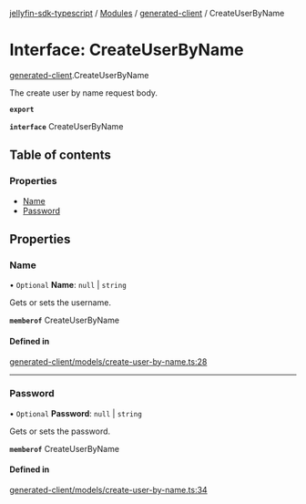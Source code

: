 [jellyfin-sdk-typescript](../README.md) / [Modules](../modules.md) / [generated-client](../modules/generated_client.md) / CreateUserByName

# Interface: CreateUserByName

[generated-client](../modules/generated_client.md).CreateUserByName

The create user by name request body.

**`export`**

**`interface`** CreateUserByName

## Table of contents

### Properties

- [Name](generated_client.CreateUserByName.md#name)
- [Password](generated_client.CreateUserByName.md#password)

## Properties

### Name

• `Optional` **Name**: ``null`` \| `string`

Gets or sets the username.

**`memberof`** CreateUserByName

#### Defined in

[generated-client/models/create-user-by-name.ts:28](https://github.com/thornbill/jellyfin-sdk-typescript/blob/0f61f16/src/generated-client/models/create-user-by-name.ts#L28)

___

### Password

• `Optional` **Password**: ``null`` \| `string`

Gets or sets the password.

**`memberof`** CreateUserByName

#### Defined in

[generated-client/models/create-user-by-name.ts:34](https://github.com/thornbill/jellyfin-sdk-typescript/blob/0f61f16/src/generated-client/models/create-user-by-name.ts#L34)
